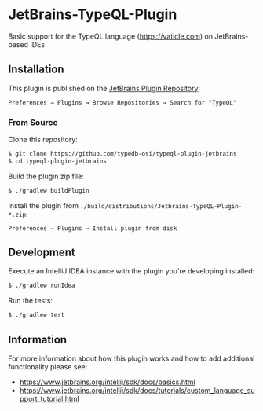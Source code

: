 # JetBrains-TypeQL-Plugin

<!-- Plugin description -->

Basic support for the TypeQL language (https://vaticle.com) on JetBrains-based IDEs

<!-- Plugin description end -->

## Installation

This plugin is published on the [JetBrains Plugin Repository](#todo):

    Preferences → Plugins → Browse Repositories → Search for "TypeQL"

### From Source

Clone this repository:
```bash
$ git clone https://github.com/typedb-osi/typeql-plugin-jetbrains
$ cd typeql-plugin-jetbrains
```

Build the plugin zip file:

```bash
$ ./gradlew buildPlugin
```

Install the plugin from `./build/distributions/Jetbrains-TypeQL-Plugin-*.zip`:

    Preferences → Plugins → Install plugin from disk

## Development

Execute an IntelliJ IDEA instance with the plugin you're developing installed:

```bash
$ ./gradlew runIdea
```

Run the tests:

```bash
$ ./gradlew test
```

## Information

For more information about how this plugin works and how to add additional functionality please see:
 - https://www.jetbrains.org/intellij/sdk/docs/basics.html
 - https://www.jetbrains.org/intellij/sdk/docs/tutorials/custom_language_support_tutorial.html
